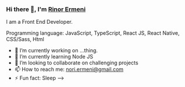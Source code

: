 ### Hi there 👋, I'm  [Rinor Ermeni](https://rinorermeni.com/) 

I am a Front End Developer.

Programming language: JavaScript, TypeScript, React JS, React Native, CSS/Sass, Html

- 🔭 I’m currently working on ...thing.
- 🌱 I’m currently learning Node JS
- 👯 I’m looking to collaborate on challenging projects
- 📫 How to reach me: nori.ermeni@gmail.com
- ⚡ Fun fact: Sleep
-->

